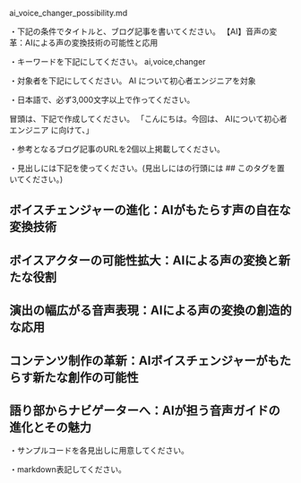 ai_voice_changer_possibility.md

・下記の条件でタイトルと、ブログ記事を書いてください。
【AI】音声の変革：AIによる声の変換技術の可能性と応用

・キーワードを下記にしてください。
ai,voice,changer

・対象者を下記にしてください。
  AI について初心者エンジニアを対象


・日本語で、必ず3,000文字以上で作ってください。

冒頭は、下記で作成してください。
「こんにちは。今回は、
AIについて初心者エンジニア
に向けて、」

・参考となるブログ記事のURLを2個以上掲載してください。

・見出しには下記を使ってください。(見出しにはの行頭には ## このタグを置いてください。)
## ボイスチェンジャーの進化：AIがもたらす声の自在な変換技術
## ボイスアクターの可能性拡大：AIによる声の変換と新たな役割
## 演出の幅広がる音声表現：AIによる声の変換の創造的な応用
## コンテンツ制作の革新：AIボイスチェンジャーがもたらす新たな創作の可能性
## 語り部からナビゲーターへ：AIが担う音声ガイドの進化とその魅力

・サンプルコードを各見出しに用意してください。

・markdown表記してください。


